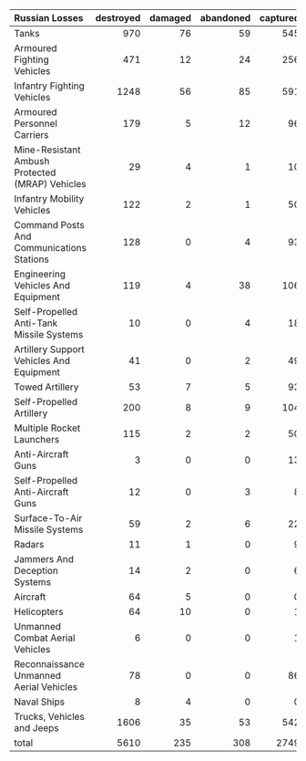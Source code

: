 | Russian Losses                                   |   destroyed |   damaged |   abandoned |   captured |   total |
|:-------------------------------------------------|------------:|----------:|------------:|-----------:|--------:|
| Tanks                                            |         970 |        76 |          59 |        545 |    1650 |
| Armoured Fighting Vehicles                       |         471 |        12 |          24 |        256 |     763 |
| Infantry Fighting Vehicles                       |        1248 |        56 |          85 |        591 |    1980 |
| Armoured Personnel Carriers                      |         179 |         5 |          12 |         96 |     292 |
| Mine-Resistant Ambush Protected  (MRAP) Vehicles |          29 |         4 |           1 |         10 |      44 |
| Infantry Mobility Vehicles                       |         122 |         2 |           1 |         50 |     175 |
| Command Posts And Communications Stations        |         128 |         0 |           4 |         93 |     225 |
| Engineering Vehicles And Equipment               |         119 |         4 |          38 |        106 |     267 |
| Self-Propelled Anti-Tank Missile Systems         |          10 |         0 |           4 |         18 |      32 |
| Artillery Support Vehicles And Equipment         |          41 |         0 |           2 |         49 |      92 |
| Towed Artillery                                  |          53 |         7 |           5 |         93 |     158 |
| Self-Propelled Artillery                         |         200 |         8 |           9 |        104 |     321 |
| Multiple Rocket Launchers                        |         115 |         2 |           2 |         50 |     169 |
| Anti-Aircraft Guns                               |           3 |         0 |           0 |         13 |      16 |
| Self-Propelled Anti-Aircraft Guns                |          12 |         0 |           3 |          8 |      23 |
| Surface-To-Air Missile Systems                   |          59 |         2 |           6 |         22 |      89 |
| Radars                                           |          11 |         1 |           0 |          9 |      21 |
| Jammers And Deception Systems                    |          14 |         2 |           0 |          6 |      22 |
| Aircraft                                         |          64 |         5 |           0 |          0 |      69 |
| Helicopters                                      |          64 |        10 |           0 |          1 |      75 |
| Unmanned Combat Aerial Vehicles                  |           6 |         0 |           0 |          1 |       7 |
| Reconnaissance Unmanned Aerial Vehicles          |          78 |         0 |           0 |         86 |     164 |
| Naval Ships                                      |           8 |         4 |           0 |          0 |      12 |
| Trucks, Vehicles and Jeeps                       |        1606 |        35 |          53 |        542 |    2236 |
| total                                            |        5610 |       235 |         308 |       2749 |    8902 |